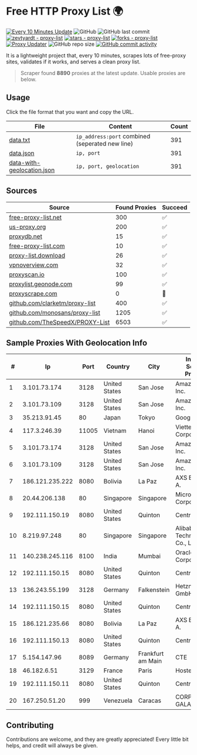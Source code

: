 
# Free HTTP Proxy List 🌍

[![Every 10 Minutes Update](https://github.com/mertguvencli/http-proxy-list/actions/workflows/main.yml/badge.svg?branch=main)](https://github.com/mertguvencli/http-proxy-list/actions/workflows/main.yml)
![GitHub](https://img.shields.io/github/license/mertguvencli/http-proxy-list)
![GitHub last commit](https://img.shields.io/github/last-commit/mertguvencli/http-proxy-list)
[![zevtyardt - proxy-list](https://img.shields.io/static/v1?label=zevtyardt&message=proxy-list&color=blue&logo=github)](https://github.com/zevtyardt/proxy-list "Go to GitHub repo")
[![stars - proxy-list](https://img.shields.io/github/stars/zevtyardt/proxy-list?style=social)](https://github.com/zevtyardt/proxy-list)
[![forks - proxy-list](https://img.shields.io/github/forks/zevtyardt/proxy-list?style=social)](https://github.com/zevtyardt/proxy-list)
[![Proxy Updater](https://github.com/zevtyardt/proxy-list/workflows/Proxy%20Updater/badge.svg)](https://github.com/zevtyardt/proxy-list/actions?query=workflow:"Proxy+Updater")
![GitHub repo size](https://img.shields.io/github/repo-size/zevtyardt/proxy-list)
[![GitHub commit activity](https://img.shields.io/github/commit-activity/m/zevtyardt/proxy-list?logo=commits)](https://github.com/zevtyardt/proxy-list/commits/main)

It is a lightweight project that, every 10 minutes, scrapes lots of free-proxy sites, validates if it works, and serves a clean proxy list.

> Scraper found **8890** proxies at the latest update. Usable proxies are below.

## Usage

Click the file format that you want and copy the URL.

|File|Content|Count|
|----|-------|-----|
|[data.txt](https://raw.githubusercontent.com/mertguvencli/http-proxy-list/main/proxy-list/data.txt)|`ip_address:port` combined (seperated new line)|391|
|[data.json](https://raw.githubusercontent.com/mertguvencli/http-proxy-list/main/proxy-list/data.json)|`ip, port`|391|
|[data-with-geolocation.json](https://raw.githubusercontent.com/mertguvencli/http-proxy-list/main/proxy-list/data-with-geolocation.json)|`ip, port, geolocation`|391|

## Sources

|Source|Found Proxies|Succeed|
|------|-------------|-------|
|[free-proxy-list.net](https://free-proxy-list.net)|300|✅|
|[us-proxy.org](https://www.us-proxy.org)|200|✅|
|[proxydb.net](http://proxydb.net)|15|✅|
|[free-proxy-list.com](https://free-proxy-list.com/?page=&port=&type%5B%5D=http&type%5B%5D=https&up_time=0&search=Search)|10|✅|
|[proxy-list.download](https://www.proxy-list.download/HTTP)|26|✅|
|[vpnoverview.com](https://vpnoverview.com/privacy/anonymous-browsing/free-proxy-servers)|32|✅|
|[proxyscan.io](https://www.proxyscan.io)|100|✅|
|[proxylist.geonode.com](https://proxylist.geonode.com/api/proxy-list?limit=300&page=1&sort_by=lastChecked&sort_type=desc&protocols=http,https)|99|✅|
|[proxyscrape.com](https://api.proxyscrape.com/v2/?request=displayproxies&protocol=http&timeout=10000&country=all&ssl=all&anonymity=all)|0|🚫|
|[github.com/clarketm/proxy-list](https://raw.githubusercontent.com/clarketm/proxy-list/master/proxy-list-raw.txt)|400|✅|
|[github.com/monosans/proxy-list](https://raw.githubusercontent.com/monosans/proxy-list/main/proxies/http.txt)|1205|✅|
|[github.com/TheSpeedX/PROXY-List](https://raw.githubusercontent.com/TheSpeedX/PROXY-List/master/http.txt)|6503|✅|


## Sample Proxies With Geolocation Info

|#|Ip|Port|Country|City|Internet Service Provider|
|-|--|----|-------|----|-------------------------|
|1|3.101.73.174|3128|United States|San Jose|Amazon.com, Inc.|
|2|3.101.73.109|3128|United States|San Jose|Amazon.com, Inc.|
|3|35.213.91.45|80|Japan|Tokyo|Google LLC|
|4|117.3.246.39|11005|Vietnam|Hanoi|Viettel Corporation|
|5|3.101.73.174|3128|United States|San Jose|Amazon.com, Inc.|
|6|3.101.73.109|3128|United States|San Jose|Amazon.com, Inc.|
|7|186.121.235.222|8080|Bolivia|La Paz|AXS Bolivia S. A.|
|8|20.44.206.138|80|Singapore|Singapore|Microsoft Corporation|
|9|192.111.150.19|8080|United States|Quinton|Centrilogic|
|10|8.219.97.248|80|Singapore|Singapore|Alibaba (US) Technology Co., Ltd.|
|11|140.238.245.116|8100|India|Mumbai|Oracle Corporation|
|12|192.111.150.15|8080|United States|Quinton|Centrilogic|
|13|136.243.55.199|3128|Germany|Falkenstein|Hetzner Online GmbH|
|14|192.111.150.15|8080|United States|Quinton|Centrilogic|
|15|186.121.235.66|8080|Bolivia|La Paz|AXS Bolivia S. A.|
|16|192.111.150.13|8080|United States|Quinton|Centrilogic|
|17|5.154.147.96|8089|Germany|Frankfurt am Main|CTE|
|18|46.182.6.51|3129|France|Paris|Hosteur SAS|
|19|192.111.150.11|8080|United States|Quinton|Centrilogic|
|20|167.250.51.20|999|Venezuela|Caracas|CORPORACIÓN GALA IT, C.A.|



## Contributing

Contributions are welcome, and they are greatly appreciated! Every
little bit helps, and credit will always be given.

